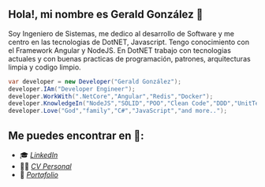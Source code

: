 ##  Hola!, mi nombre es Gerald González 👋 
Soy Ingeniero de Sistemas, me dedico al desarrollo de Software y me centro en las tecnologias de DotNET, Javascript. Tengo conocimiento con el Framework Angular y NodeJS. En DotNET trabajo con tecnologias actuales y con buenas practicas de programación, patrones, arquitecturas limpia y codigo limpio.

```csharp
var developer = new Developer("Gerald González");
developer.IAm("Developer Engineer");
developer.WorkWith(".NetCore","Angular","Redis","Docker");
developer.KnowledgeIn("NodeJS","SOLID","POO","Clean Code","DDD","UnitTest");
developer.Love("God","family","C#","JavaScript","and more..");
```

## Me puedes encontrar en 👀:

- 🎓 *[LinkedIn](https://www.linkedin.com/in/gedgonz)*
- 🧑‍🚀 *[CV Personal](https://gedgonz.github.io/CV)*
- 📙 *[Portafolio](https://gedgonz.github.io/GedGonz)*



<!--
**GedGonz/GedGonz** is a ✨ _special_ ✨ repository because its `README.md` (this file) appears on your GitHub profile.

Here are some ideas to get you started:

- 🔭 I’m currently working on ...
- 🌱 I’m currently learning ...
- 👯 I’m looking to collaborate on ...
- 🤔 I’m looking for help with ...
- 💬 Ask me about ...
- 📫 How to reach me: ...
- 😄 Pronouns: ...
- ⚡ Fun fact: ...
-->
